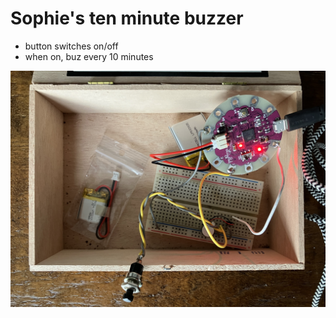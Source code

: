 # Sophie's ten minute buzzer

- button switches on/off
- when on, buz every 10 minutes

![Hardware](images/hardware.jpg)
